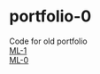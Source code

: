 # portfolio-0
Code for old portfolio <br>
[ML-1](https://chatgpt.com/share/6730ecb5-6fc8-8004-8b29-61616b264383)<br>
[ML-0](https://chatgpt.com/share/6730a8b5-9400-8008-b2c2-9ca4349b4726)

